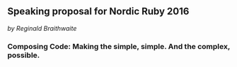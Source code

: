 ## Speaking proposal for Nordic Ruby 2016

*by Reginald Braithwaite*

### Composing Code: Making the simple, simple. And the complex, possible.
